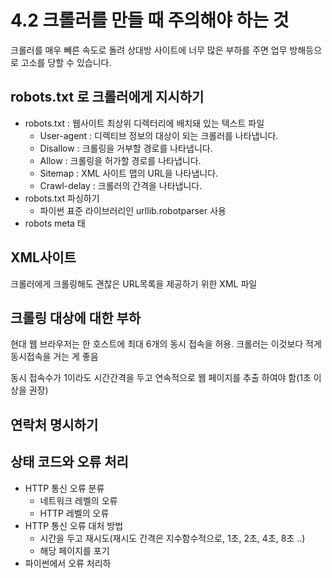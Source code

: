 # 4.2 크롤러를 만들 때 주의해야 하는 것

크롤러를 매우 빼른 속도로 돌려 상대방 사이트에 너무 많은 부하를 주면 업무 방해등으로 고소를 당할 수 있습니다.

## robots.txt 로 크롤러에게 지시하기

* robots.txt : 웹사이트 최상위 디렉터리에 배치돼 있는 텍스트 파일
  * User-agent : 디렉티브 정보의 대상이 되는 크롤러를 나타냅니다.
  * Disallow : 크롤링을 거부할 경로를 나타냅니다.
  * Allow : 크롤링을 허가할 경로를 나타냅니다.
  * Sitemap : XML 사이트 맵의 URL을 나타냅니다.
  * Crawl-delay : 크롤러의 간격을 나타냅니다.
* robots.txt 파싱하기
  * 파이썬 표준 라이브러리인 urllib.robotparser 사용
* robots meta 태

## XML사이트

크롤러에게 크롤링해도 괜찮은 URL목록을 제공하기 위한 XML 파일

## 크롤링 대상에 대한 부하

현대 웹 브라우저는 한 호스트에 최대 6개의 동시 접속을 허용. 크롤러는 이것보다 적게 동시접속을 거는 게 좋음

동시 접속수가 1이라도 시간간격을 두고 연속적으로 웹 페이지를 추출 하여야 함\(1초 이상을 권장\)



## 연락처 명시하기



## 상태 코드와 오류 처리

* HTTP 통신 오류 분류
  * 네트워크 레벨의 오류
  * HTTP 레벨의 오류
* HTTP 통신 오류 대처 방법
  * 시간을 두고 재시도\(재시도 간격은 지수함수적으로, 1초, 2초, 4초, 8초 ..\)
  * 해당 페이지를 포기
* 파이썬에서 오류 처리하



